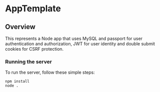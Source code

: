 # AppTemplate

## Overview
This represents a Node app that uses MySQL and passport for user authentication and authorization, JWT for user identity and double submit cookies for CSRF protection.

### Running the server
To run the server, follow these simple steps:

```
npm install
node .
```
